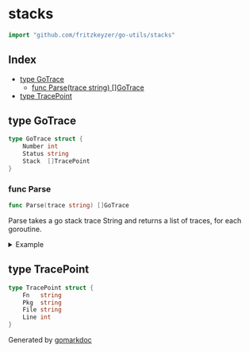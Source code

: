 <!-- Code generated by gomarkdoc. DO NOT EDIT -->

# stacks

```go
import "github.com/fritzkeyzer/go-utils/stacks"
```

## Index

- [type GoTrace](<#type-gotrace>)
  - [func Parse(trace string) []GoTrace](<#func-parse>)
- [type TracePoint](<#type-tracepoint>)


## type GoTrace

```go
type GoTrace struct {
    Number int
    Status string
    Stack  []TracePoint
}
```

### func Parse

```go
func Parse(trace string) []GoTrace
```

Parse takes a go stack trace String and returns a list of traces, for each goroutine.

<details><summary>Example</summary>
<p>

```go
package main

import (
	"github.com/fritzkeyzer/go-utils/pretty"
	"github.com/fritzkeyzer/go-utils/stacks"
)

func main() {
	// stack string could come from anywhere, panics in a log file or from debug.Stack()
	stack := `goroutine 4 [running]:
runtime/debug.Stack()
	/opt/homebrew/Cellar/go/1.19/libexec/src/runtime/debug/stack.go:24 +0x64
github.com/fritzkeyzer/go-utils/stacks_test.TestParse(0x0?)
	/Users/fritzkeyzer/GolandProjects/go-utils/stacks/parse_test.go:12 +0x1c
testing.tRunner(0x140000036c0, 0x1028b6168)
	/opt/homebrew/Cellar/go/1.19/libexec/src/testing/testing.go:1446 +0x10c
created by testing.(*T).Run
	/opt/homebrew/Cellar/go/1.19/libexec/src/testing/testing.go:1493 +0x300`

	parsed := stacks.Parse(stack)

	pretty.Print(parsed)
}
```

#### Output

```
[]stacks.GoTrace: [
   {
      Number: 4
      Status: "running"
      Stack: [
         {
            Fn:   "Stack()"
            Pkg:  "runtime/debug"
            File: "/opt/homebrew/Cellar/go/1.19/libexec/src/runtime/debug/stack.go"
            Line: 24
         },
         {
            Fn:   "TestParse(0x0?)"
            Pkg:  "github.com/fritzkeyzer/go-utils/stacks_test"
            File: "/Users/fritzkeyzer/GolandProjects/go-utils/stacks/parse_test.go"
            Line: 12
         },
         {
            Fn:   "tRunner(0x140000036c0, 0x1028b6168)"
            Pkg:  "testing"
            File: "/opt/homebrew/Cellar/go/1.19/libexec/src/testing/testing.go"
            Line: 1446
         },
         {
            Fn:   "(*T).Run"
            Pkg:  "testing"
            File: "/opt/homebrew/Cellar/go/1.19/libexec/src/testing/testing.go"
            Line: 1493
         },
      ]
   },
]
```

</p>
</details>

## type TracePoint

```go
type TracePoint struct {
    Fn   string
    Pkg  string
    File string
    Line int
}
```



Generated by [gomarkdoc](<https://github.com/princjef/gomarkdoc>)
